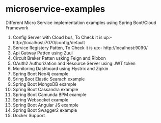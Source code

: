 # microservice-examples
Different Micro Service implementation examples using Spring Boot/Cloud Framework

1) Config Server with Cloud bus,
    To Check it is up:- http://localhost:7070/config/default
2) Service Registery Patten,
    To Check it is up:- http://localhost:9090/
3) Api Gatway Patten using Zuul
4) Circuit Breker Patten usking Feign and Ribbon
5) OAuth2 Authorization and Resource Server using JWT token
6) Monitoring Dashboard using Hystrix and Zipkin 
7) Spring Boot Neo4j example
8) Sring Boot Elastic Searach example
9) Spring Boot MongoDB example
10) Spring Boot Cassandra example
11) Spring Boot Camunda BPM example
12) Spring Websocket example
13) Spring Boot Angular JS example
14) Spring Boot Swagger2 example
15) Docker Support
